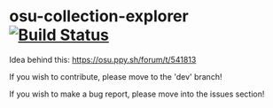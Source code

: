 # osu-collection-explorer [![Build Status](https://travis-ci.org/otaku-overclocks/osu-collection-explorer.svg?branch=master)](https://travis-ci.org/otaku-overclocks/osu-collection-explorer)

Idea behind this:
https://osu.ppy.sh/forum/t/541813


If you wish to contribute, please move to the 'dev' branch!

If you wish to make a bug report, please move into the issues section!

<!--TODO: THIS-->
